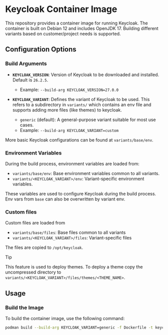 # Keycloak Container Image

This repository provides a container image for running Keycloak. The container is built on Debian 12 and includes OpenJDK 17. Building different variants based on customer/project needs is supported.

## Configuration Options

### Build Arguments

* **`KEYCLOAK_VERSION`**: Version of Keycloak to be downloaded and installed. Default is `26.2.5`.
  * Example: `--build-arg KEYCLOAK_VERSION=27.0.0`

* **`KEYCLOAK_VARIANT`**: Defines the variant of Keycloak to be used. This refers to a subdirectory in `variants/` which contains an env file and supports adding more files (like themes) to keycloak.
  * `generic` (default): A general-purpose variant suitable for most use cases.
  * Example: `--build-arg KEYCLOAK_VARIANT=custom`

More basic Keycloak configurations can be found at `variants/base/env`.

### Environment Variables

During the build process, environment variables are loaded from:
* `variants/base/env`: Base environment variables common to all variants.
* `variants/<KEYCLOAK_VARIANT>/env`: Variant-specific environment variables.

These variables are used to configure Keycloak during the build process. Env vars from `base` can also be overwritten by variant env.

### Custom files

Custom files are loaded from
* `variants/base/files`: Base files common to all variants
* `variants/<KEYCLOAK_VARIANT>/files`: Variant-specific files

The files are copied to `/opt/keycloak`.

> [!TIP]
> This feature is used to deploy themes.
> To deploy a theme copy the uncompressed directory to `variants/<KEYCLOAK_VARIANT>/files/themes/<THEME_NAME>`.

## Usage

### Build the Image

To build the container image, use the following command:

```bash
podman build --build-arg KEYCLOAK_VARIANT=generic -f Dockerfile -t keycloak:dev .
```

